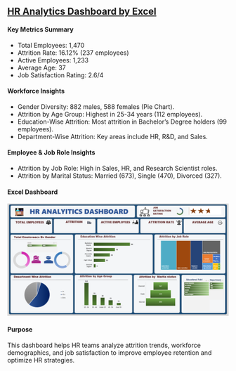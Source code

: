 
## [HR Analytics Dashboard by Excel](https://1drv.ms/x/c/1ea47a96be900876/ESDzBjGU0wJDqdmm324LTOIBPc6y2m8Hm2WpQvN4Cdukxg?e=FCwLtE)

#### Key Metrics Summary
* Total Employees: 1,470
* Attrition Rate: 16.12% (237 employees)
* Active Employees: 1,233
* Average Age: 37
* Job Satisfaction Rating: 2.6/4
#### Workforce Insights
* Gender Diversity: 882 males, 588 females (Pie Chart).
* Attrition by Age Group: Highest in 25-34 years (112 employees).
* Education-Wise Attrition: Most attrition in Bachelor’s Degree holders (99 employees).
* Department-Wise Attrition: Key areas include HR, R&D, and Sales.
#### Employee & Job Role Insights
* Attrition by Job Role: High in Sales, HR, and Research Scientist roles.
* Attrition by Marital Status: Married (673), Single (470), Divorced (327).
#### Excel Dashboard
![HR Analytics Dashboard-](Dashboard.png)
#### Purpose
This dashboard helps HR teams analyze attrition trends, workforce demographics, and job satisfaction to improve employee retention and optimize HR strategies.


